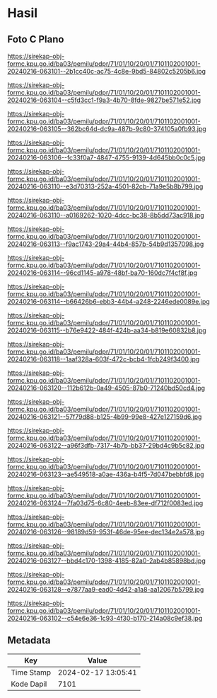 # Hasil

## Foto C Plano

https://sirekap-obj-formc.kpu.go.id/ba03/pemilu/pdpr/71/01/10/20/01/7101102001001-20240216-063101--2b1cc40c-ac75-4c8e-9bd5-84802c5205b6.jpg

https://sirekap-obj-formc.kpu.go.id/ba03/pemilu/pdpr/71/01/10/20/01/7101102001001-20240216-063104--c5fd3cc1-f9a3-4b70-8fde-9827be571e52.jpg

https://sirekap-obj-formc.kpu.go.id/ba03/pemilu/pdpr/71/01/10/20/01/7101102001001-20240216-063105--362bc64d-dc9a-487b-9c80-374105a0fb93.jpg

https://sirekap-obj-formc.kpu.go.id/ba03/pemilu/pdpr/71/01/10/20/01/7101102001001-20240216-063106--fc33f0a7-4847-4755-9139-4d645bb0c0c5.jpg

https://sirekap-obj-formc.kpu.go.id/ba03/pemilu/pdpr/71/01/10/20/01/7101102001001-20240216-063110--e3d70313-252a-4501-82cb-71a9e5b8b799.jpg

https://sirekap-obj-formc.kpu.go.id/ba03/pemilu/pdpr/71/01/10/20/01/7101102001001-20240216-063110--a0169262-1020-4dcc-bc38-8b5dd73ac918.jpg

https://sirekap-obj-formc.kpu.go.id/ba03/pemilu/pdpr/71/01/10/20/01/7101102001001-20240216-063113--f9ac1743-29a4-44b4-857b-54b9d1357098.jpg

https://sirekap-obj-formc.kpu.go.id/ba03/pemilu/pdpr/71/01/10/20/01/7101102001001-20240216-063114--96cd1145-a978-48bf-ba70-160dc7f4cf8f.jpg

https://sirekap-obj-formc.kpu.go.id/ba03/pemilu/pdpr/71/01/10/20/01/7101102001001-20240216-063114--b66426b6-ebb3-44b4-a248-2246ede0089e.jpg

https://sirekap-obj-formc.kpu.go.id/ba03/pemilu/pdpr/71/01/10/20/01/7101102001001-20240216-063115--b76e9422-484f-424b-aa34-b819e60832b8.jpg

https://sirekap-obj-formc.kpu.go.id/ba03/pemilu/pdpr/71/01/10/20/01/7101102001001-20240216-063118--1aaf328a-603f-472c-bcb4-1fcb249f3400.jpg

https://sirekap-obj-formc.kpu.go.id/ba03/pemilu/pdpr/71/01/10/20/01/7101102001001-20240216-063120--112b612b-0a49-4505-87b0-71240bd50cd4.jpg

https://sirekap-obj-formc.kpu.go.id/ba03/pemilu/pdpr/71/01/10/20/01/7101102001001-20240216-063121--57f79d88-b125-4b99-99e8-427e127159d6.jpg

https://sirekap-obj-formc.kpu.go.id/ba03/pemilu/pdpr/71/01/10/20/01/7101102001001-20240216-063122--a96f3dfb-7317-4b7b-bb37-29bd4c9b5c82.jpg

https://sirekap-obj-formc.kpu.go.id/ba03/pemilu/pdpr/71/01/10/20/01/7101102001001-20240216-063123--ae549518-a0ae-436a-b4f5-7d047bebbfd8.jpg

https://sirekap-obj-formc.kpu.go.id/ba03/pemilu/pdpr/71/01/10/20/01/7101102001001-20240216-063124--7fa03d75-6c80-4eeb-83ee-df712f0083ed.jpg

https://sirekap-obj-formc.kpu.go.id/ba03/pemilu/pdpr/71/01/10/20/01/7101102001001-20240216-063126--98189d59-953f-46de-95ee-dec134e2a578.jpg

https://sirekap-obj-formc.kpu.go.id/ba03/pemilu/pdpr/71/01/10/20/01/7101102001001-20240216-063127--bbd4c170-1398-4185-82a0-2ab4b85898bd.jpg

https://sirekap-obj-formc.kpu.go.id/ba03/pemilu/pdpr/71/01/10/20/01/7101102001001-20240216-063128--e7877aa9-ead0-4d42-a1a8-aa12067b5799.jpg

https://sirekap-obj-formc.kpu.go.id/ba03/pemilu/pdpr/71/01/10/20/01/7101102001001-20240216-063102--c54e6e36-1c93-4f30-b170-214a08c9ef38.jpg


## Metadata

| Key        | Value               |
| ---------- | ------------------- |
| Time Stamp | 2024-02-17 13:05:41 |
| Kode Dapil | 7101                |



